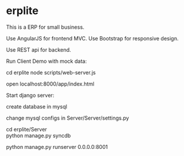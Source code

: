 erplite
=======
This is a ERP for small business.

Use AngularJS for frontend MVC.
Use Bootstrap for responsive design.

Use REST api for backend.

Run Client Demo with mock data:

cd erplite
node scripts/web-server.js

open localhost:8000/app/index.html

Start django server:</br>

create database in mysql </br>

change mysql configs in Server/Server/settings.py</br>

cd erplite/Server</br>
python manage.py syncdb</br>

python manage.py runserver 0.0.0.0:8001</br>

